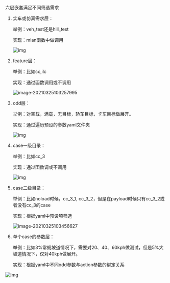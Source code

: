 六层嵌套满足不同筛选需求

1. 实车或仿真需求层：

   举例：veh_test还是hill_test

   实现：mian函数中做调用

   ![img](file:///C:/Users/siqi.shen/Documents/WXWork/1688851038247614/Cache/Image/2021-03/企业微信截图_16165919919401.png)

2. feature层：

   举例：比如cc,ilc

   实现：通过函数调用或不调用

   ![image-20210325103257995](C:\Users\siqi.shen\AppData\Roaming\Typora\typora-user-images\image-20210325103257995.png)

3. odd层：

   举例：对空载，满载，无目标，轿车目标，卡车目标做展开。

   实现：通过遍历预设的参数yaml文件夹

   ![img](file:///C:/Users/siqi.shen/Documents/WXWork/1688851038247614/Cache/Image/2021-03/企业微信截图_1616593154543.png)

4. case一级目录：

   举例：比如cc_3

   实现：通过函数调或不调用

   ![img](file:///C:/Users/siqi.shen/Documents/WXWork/1688851038247614/Cache/Image/2021-03/企业微信截图_16165930418086.png)

5. case二级目录：

   举例：比如noload时候，cc_3_1, cc_3_2，但是在payload时候只有cc_3_2或者没有cc_3的case

   实现：根据yaml中预设项筛选

   ![image-20210325103456627](C:\Users\siqi.shen\AppData\Roaming\Typora\typora-user-images\image-20210325103456627.png)

6. 单个case的参数层：

   举例：比如3%常规坡道情况下，需要对20、40、60kph做测试，但是5%大坡道情况下，仅对40kph做展开。

   实现：根据yaml中不同odd参数与action参数的绑定关系

![img](file:///C:/Users/SIQI~1.SHE/AppData/Local/Temp/企业微信截图_16165954096815.png)